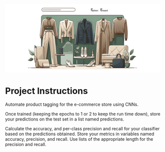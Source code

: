 ![clothing_classification](clothing_classification.png)

# Project Instructions

Automate product tagging for the e-commerce store using CNNs.

Once trained (keeping the epochs to 1 or 2 to keep the run time down), store your predictions on the test set in a list named predictions.

Calculate the accuracy, and per-class precision and recall for your classifier based on the predictions obtained. Store your metrics in variables named accuracy, precision, and recall. Use lists of the appropriate length for the precision and recall.